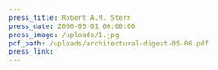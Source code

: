 ```yaml
---
press_title: Robert A.M. Stern
press_date: 2006-05-01 00:00:00
press_image: /uploads/1.jpg
pdf_path: /uploads/architectural-digest-05-06.pdf
press_link:
---
```

